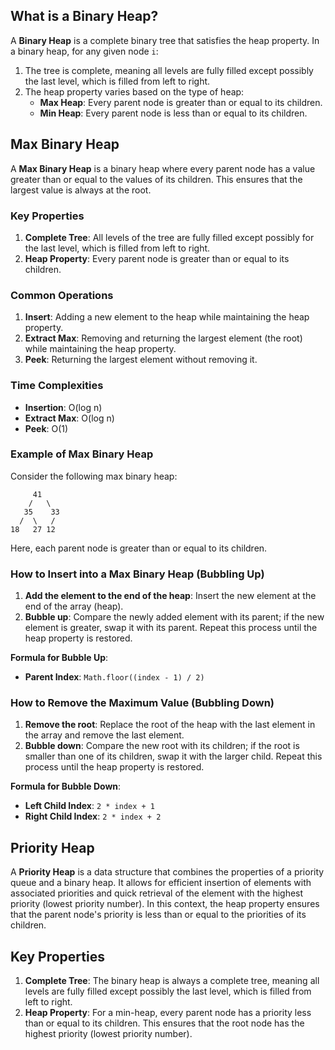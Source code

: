 ## What is a Binary Heap?

A **Binary Heap** is a complete binary tree that satisfies the heap property. In a binary heap, for any given node `i`:

1. The tree is complete, meaning all levels are fully filled except possibly the last level, which is filled from left to right.
2. The heap property varies based on the type of heap:
   - **Max Heap**: Every parent node is greater than or equal to its children.
   - **Min Heap**: Every parent node is less than or equal to its children.

## Max Binary Heap

A **Max Binary Heap** is a binary heap where every parent node has a value greater than or equal to the values of its children. This ensures that the largest value is always at the root.

### Key Properties

1. **Complete Tree**: All levels of the tree are fully filled except possibly for the last level, which is filled from left to right.
2. **Heap Property**: Every parent node is greater than or equal to its children.

### Common Operations

1. **Insert**: Adding a new element to the heap while maintaining the heap property.
2. **Extract Max**: Removing and returning the largest element (the root) while maintaining the heap property.
3. **Peek**: Returning the largest element without removing it.

### Time Complexities

- **Insertion**: O(log n)
- **Extract Max**: O(log n)
- **Peek**: O(1)

### Example of Max Binary Heap

Consider the following max binary heap:

```
     41
    /   \
   35    33
  /  \   /
18   27 12
```

Here, each parent node is greater than or equal to its children.

### How to Insert into a Max Binary Heap (Bubbling Up)

1. **Add the element to the end of the heap**: Insert the new element at the end of the array (heap).
2. **Bubble up**: Compare the newly added element with its parent; if the new element is greater, swap it with its parent. Repeat this process until the heap property is restored.

**Formula for Bubble Up**:

- **Parent Index**: `Math.floor((index - 1) / 2)`

### How to Remove the Maximum Value (Bubbling Down)

1. **Remove the root**: Replace the root of the heap with the last element in the array and remove the last element.
2. **Bubble down**: Compare the new root with its children; if the root is smaller than one of its children, swap it with the larger child. Repeat this process until the heap property is restored.

**Formula for Bubble Down**:

- **Left Child Index**: `2 * index + 1`
- **Right Child Index**: `2 * index + 2`

## Priority Heap

A **Priority Heap** is a data structure that combines the properties of a priority queue and a binary heap. It allows for efficient insertion of elements with associated priorities and quick retrieval of the element with the highest priority (lowest priority number). In this context, the heap property ensures that the parent node's priority is less than or equal to the priorities of its children.

## Key Properties

1. **Complete Tree**: The binary heap is always a complete tree, meaning all levels are fully filled except possibly the last level, which is filled from left to right.
2. **Heap Property**: For a min-heap, every parent node has a priority less than or equal to its children. This ensures that the root node has the highest priority (lowest priority number).
